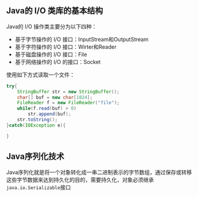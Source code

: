 Java的 I/O 类库的基本结构
--------------
Java的 I/O 操作类主要分为以下四种：

* 基于字节操作的 I/O 接口：InputStream和OutputStream
* 基于字符操作的 I/O 接口：Wirter和Reader
* 基于磁盘操作的 I/O 接口：File
* 基于网络操作的 I/O 的接口：Socket

使用如下方式读取一个文件：  
```java
try{
	StringBuffer str = new StringBuffer();
	char[] buf = new char[1024];
	FileReader f = new FileReader("file");
	while(f.read(buf) > 0)
		str.append(buf);
	str.toString();
}catch(IOException e){

}
```

Java序列化技术
-----
Java序列化就是将一个对象转化成一串二进制表示的字节数组，通过保存或转移这些字节数据来达到持久化的目的，需要持久化，对象必须继承`java.io.Serializable`接口